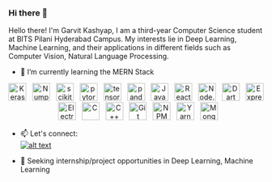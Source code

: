 ### Hi there 👋

<!--
**GarvitK01/GarvitK01** is a ✨ _special_ ✨ repository because its `README.md` (this file) appears on your GitHub profile.

Hello there!
I'm Garvit Kashyap, I am a third-year Computer Science student at BITS Pilani Hyderabad Campus. My interests lie in Deep Learning, Machine Learning, and their applications in different fields such as Computer Vision, Natural Language Processing. 

Here are some ideas to get you started:

- 🔭 I’m currently working on 
- 🌱 I’m currently learning MERN Stack
- 👯 I’m looking to collaborate on ...
- 🤔 I’m looking for help with ...
- 💬 Ask me about Deep Learning, Machine Learning, Tennis, Sitcoms
- 📫 How to reach me: ...
- 😄 Pronouns: 
- ⚡ Fun fact: 
-->

Hello there!
I'm Garvit Kashyap, I am a third-year Computer Science student at BITS Pilani Hyderabad Campus. My interests lie in Deep Learning, Machine Learning, and their applications in different fields such as Computer Vision, Natural Language Processing. 

- 🌱 I’m currently learning the MERN Stack
<p align="center">
    
  <img src="https://github.com/valohai/ml-logos/blob/master/keras.svg" alt="Keras" width="35px" height="35px" />
   &nbsp;
  <img src="https://github.com/valohai/ml-logos/blob/master/numpy-logo.svg" alt="Numpy" width="35px" height="35px" />
   &nbsp;
  <img src="https://github.com/valohai/ml-logos/blob/master/scikit-learn.svg" alt="scikit-learn" width="35px" height="35px" />
   &nbsp;
  <img src="https://github.com/valohai/ml-logos/blob/master/pytorch.svg" alt="pytorch" width="35px" height="35px" />
   &nbsp;
  <img src="https://github.com/get-icon/geticon/blob/master/icons/mongodb-icon.svg" alt="tensorflow" width="35px" height="35px" />
   &nbsp;
  <img src="https://github.com/valohai/ml-logos/blob/master/pandas.svg" alt="pandas" width="35px" height="35px" />
   &nbsp;
  <img src="https://github.com/get-icon/geticon/blob/master/icons/javascript.svg" alt="JavaScript" width="35px" height="35px" />
  &nbsp;
  <img src="https://github.com/get-icon/geticon/blob/master/icons/react.svg" alt="React / React Native" width="35px" height="35px" />
  &nbsp;
  <img src="https://github.com/get-icon/geticon/blob/master/icons/nodejs-icon.svg" alt="Node.js" width="35px" height="35px" />
  &nbsp;
  <img src="https://github.com/get-icon/geticon/blob/master/icons/dart.svg" alt="Dart" width="35px" height="35px" />
  &nbsp;
  <img src="https://github.com/get-icon/geticon/blob/master/icons/express.svg" alt="Express" width="35px" height="35px" />
  &nbsp;
  <img src="https://github.com/get-icon/geticon/blob/master/icons/electron.svg" alt="Electron" width="35px" height="35px" />
  &nbsp;
  <img src="https://github.com/get-icon/geticon/blob/master/icons/c.svg" alt="C" width="35px" height="35px" />
  &nbsp;
  <img src="https://github.com/get-icon/geticon/blob/master/icons/c-plusplus.svg" alt="C++" width="35px" height="35px" />
  &nbsp;
  <img src="https://github.com/get-icon/geticon/blob/master/icons/git-icon.svg" alt="Git" width="35px" height="35px" />
  &nbsp;
  <img src="https://github.com/get-icon/geticon/blob/master/icons/npm.svg" alt="NPM" width="35px" height="35px" />
  &nbsp;
  <img src="https://github.com/get-icon/geticon/blob/master/icons/yarn.svg" alt="Yarn" width="35px" height="35px" />
  &nbsp;
  <img src="https://github.com/get-icon/geticon/blob/master/icons/mongodb-icon.svg" alt="MongoDB" width="35px" height="35px" />
  
  
 - 📫 Let's connect:&nbsp; <br>
  <a href="https://www.linkedin.com/in/garvitkashyap/"> ![alt text](https://img.shields.io/badge/LinkedIn-0077B5?style=for-the-badge&logo=linkedin&logoColor=white)</a>
  
 - 🔭 Seeking internship/project opportunities in Deep Learning, Machine Learning
</p>

